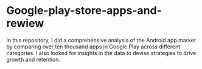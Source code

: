 # Google-play-store-apps-and-rewiew
In this repository, I did a comprehensive analysis of the Android app market by comparing over ten thousand apps in Google Play across different categories. I also looked for insights in the data to devise strategies to drive growth and retention.

